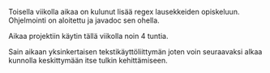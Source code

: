 Toisella viikolla aikaa on kulunut lisää regex lausekkeiden opiskeluun. Ohjelmointi on 
aloitettu ja javadoc sen ohella.

Aikaa projektiin käytin tällä viikolla noin 4 tuntia.

Sain aikaan yksinkertaisen tekstikäyttöliittymän joten voin seuraavaksi alkaa kunnolla
keskittymään itse tulkin kehittämiseen.